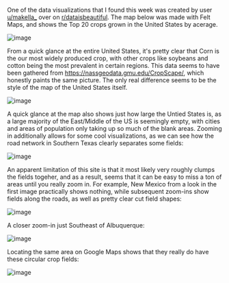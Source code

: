 One of the data visualizations that I found this week was created by user [u/makella_](https://www.reddit.com/user/makella_/) over on [r/dataisbeautiful](https://www.reddit.com/r/dataisbeautiful/comments/191nvy8/oc_the_us_is_the_biggest_cornnoisseur_in_the/). 
The map below was made with Felt Maps, and shows the Top 20 crops grown in the United States by acerage. 

![image](https://github.com/FullStackGoogler/reflections/assets/71947872/d0274389-aa15-494a-9b44-6a1370bbd1f8)

From a quick glance at the entire United States, it's pretty clear that Corn is the our most widely produced crop, with other crops like soybeans and cotton being the most prevalent in certain regions. This
data seems to have been gathered from https://nassgeodata.gmu.edu/CropScape/, which honestly paints the same picture. The only real difference seems to be the style of the map of the United States itself.

![image](https://github.com/FullStackGoogler/reflections/assets/71947872/cb5dc5d0-daf5-47dc-a679-f661cbc31bbc)


A quick glance at the map also shows just how large the Untied States is, as a large majority of the East/Middle of the US is seemingly empty, with cities and areas of population only taking up so much of 
the blank areas. Zooming in additionally allows for some cool visualizations, as we can see how the road network in Southern Texas clearly separates some fields:

![image](https://github.com/FullStackGoogler/reflections/assets/71947872/5e0ad961-c371-4be6-be28-4e149238bc27)

An apparent limitation of this site is that it most likely very roughly clumps the fields togeher, and as a result, seems that it can be easy to miss a ton of areas until you really zoom in. For example, New
Mexico from a look in the first image practically shows nothing, while subsequent zoom-ins show fields along the roads, as well as pretty clear cut field shapes:

![image](https://github.com/FullStackGoogler/reflections/assets/71947872/3b59a964-ffa2-4830-b738-f82cad02d6db)

A closer zoom-in just Southeast of Albuquerque:

![image](https://github.com/FullStackGoogler/reflections/assets/71947872/c1811b20-38a6-4ac1-a3a6-91366d9b6067)

Locating the same area on Google Maps shows that they really do have these circular crop fields:

![image](https://github.com/FullStackGoogler/reflections/assets/71947872/569c830c-9502-4010-bbf2-a843964b811f)
